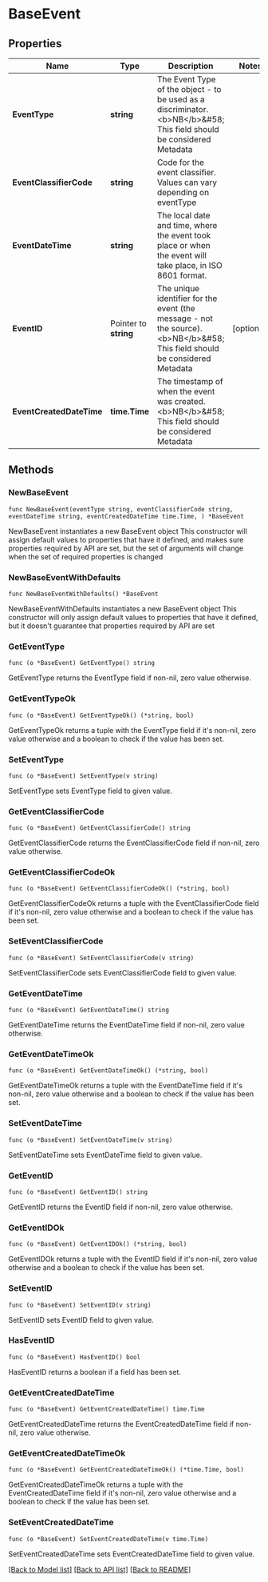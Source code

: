 # BaseEvent

## Properties

Name | Type | Description | Notes
------------ | ------------- | ------------- | -------------
**EventType** | **string** | The Event Type of the object - to be used as a discriminator.  &lt;b&gt;NB&lt;/b&gt;&amp;#58; This field should be considered Metadata  | 
**EventClassifierCode** | **string** | Code for the event classifier. Values can vary depending on eventType  | 
**EventDateTime** | **string** | The local date and time, where the event took place or when the event will take place, in ISO 8601 format. | 
**EventID** | Pointer to **string** | The unique identifier for the event (the message - not the source).  &lt;b&gt;NB&lt;/b&gt;&amp;#58; This field should be considered Metadata  | [optional] 
**EventCreatedDateTime** | **time.Time** | The timestamp of when the event was created.  &lt;b&gt;NB&lt;/b&gt;&amp;#58; This field should be considered Metadata  | 

## Methods

### NewBaseEvent

`func NewBaseEvent(eventType string, eventClassifierCode string, eventDateTime string, eventCreatedDateTime time.Time, ) *BaseEvent`

NewBaseEvent instantiates a new BaseEvent object
This constructor will assign default values to properties that have it defined,
and makes sure properties required by API are set, but the set of arguments
will change when the set of required properties is changed

### NewBaseEventWithDefaults

`func NewBaseEventWithDefaults() *BaseEvent`

NewBaseEventWithDefaults instantiates a new BaseEvent object
This constructor will only assign default values to properties that have it defined,
but it doesn't guarantee that properties required by API are set

### GetEventType

`func (o *BaseEvent) GetEventType() string`

GetEventType returns the EventType field if non-nil, zero value otherwise.

### GetEventTypeOk

`func (o *BaseEvent) GetEventTypeOk() (*string, bool)`

GetEventTypeOk returns a tuple with the EventType field if it's non-nil, zero value otherwise
and a boolean to check if the value has been set.

### SetEventType

`func (o *BaseEvent) SetEventType(v string)`

SetEventType sets EventType field to given value.


### GetEventClassifierCode

`func (o *BaseEvent) GetEventClassifierCode() string`

GetEventClassifierCode returns the EventClassifierCode field if non-nil, zero value otherwise.

### GetEventClassifierCodeOk

`func (o *BaseEvent) GetEventClassifierCodeOk() (*string, bool)`

GetEventClassifierCodeOk returns a tuple with the EventClassifierCode field if it's non-nil, zero value otherwise
and a boolean to check if the value has been set.

### SetEventClassifierCode

`func (o *BaseEvent) SetEventClassifierCode(v string)`

SetEventClassifierCode sets EventClassifierCode field to given value.


### GetEventDateTime

`func (o *BaseEvent) GetEventDateTime() string`

GetEventDateTime returns the EventDateTime field if non-nil, zero value otherwise.

### GetEventDateTimeOk

`func (o *BaseEvent) GetEventDateTimeOk() (*string, bool)`

GetEventDateTimeOk returns a tuple with the EventDateTime field if it's non-nil, zero value otherwise
and a boolean to check if the value has been set.

### SetEventDateTime

`func (o *BaseEvent) SetEventDateTime(v string)`

SetEventDateTime sets EventDateTime field to given value.


### GetEventID

`func (o *BaseEvent) GetEventID() string`

GetEventID returns the EventID field if non-nil, zero value otherwise.

### GetEventIDOk

`func (o *BaseEvent) GetEventIDOk() (*string, bool)`

GetEventIDOk returns a tuple with the EventID field if it's non-nil, zero value otherwise
and a boolean to check if the value has been set.

### SetEventID

`func (o *BaseEvent) SetEventID(v string)`

SetEventID sets EventID field to given value.

### HasEventID

`func (o *BaseEvent) HasEventID() bool`

HasEventID returns a boolean if a field has been set.

### GetEventCreatedDateTime

`func (o *BaseEvent) GetEventCreatedDateTime() time.Time`

GetEventCreatedDateTime returns the EventCreatedDateTime field if non-nil, zero value otherwise.

### GetEventCreatedDateTimeOk

`func (o *BaseEvent) GetEventCreatedDateTimeOk() (*time.Time, bool)`

GetEventCreatedDateTimeOk returns a tuple with the EventCreatedDateTime field if it's non-nil, zero value otherwise
and a boolean to check if the value has been set.

### SetEventCreatedDateTime

`func (o *BaseEvent) SetEventCreatedDateTime(v time.Time)`

SetEventCreatedDateTime sets EventCreatedDateTime field to given value.



[[Back to Model list]](../README.md#documentation-for-models) [[Back to API list]](../README.md#documentation-for-api-endpoints) [[Back to README]](../README.md)


